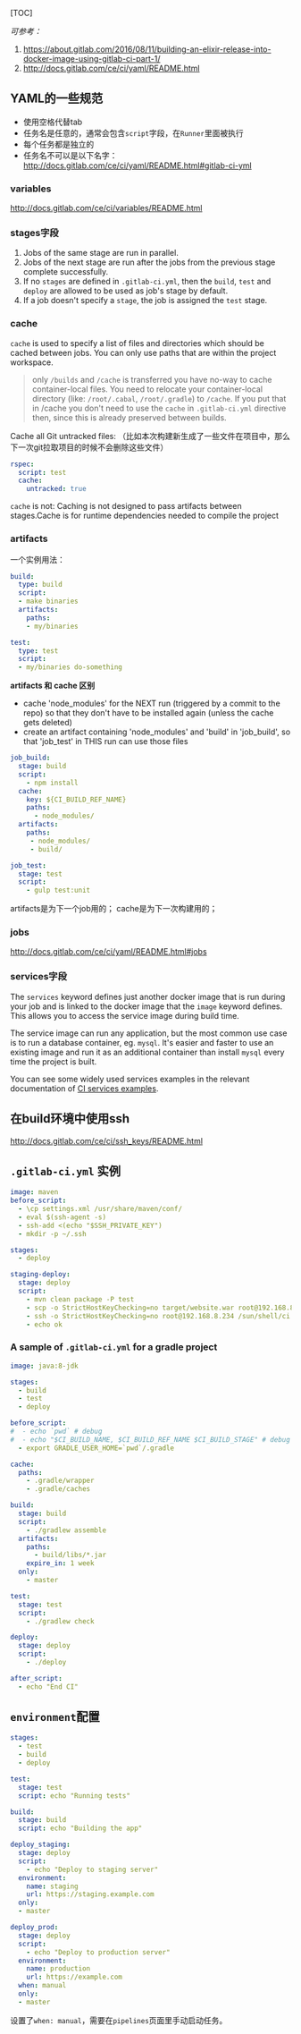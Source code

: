 [TOC]


*可参考：*

1. https://about.gitlab.com/2016/08/11/building-an-elixir-release-into-docker-image-using-gitlab-ci-part-1/
2. http://docs.gitlab.com/ce/ci/yaml/README.html



## YAML的一些规范

- 使用空格代替tab
- 任务名是任意的，通常会包含`script`字段，在`Runner`里面被执行
- 每个任务都是独立的
- 任务名不可以是以下名字：http://docs.gitlab.com/ce/ci/yaml/README.html#gitlab-ci-yml

### variables

http://docs.gitlab.com/ce/ci/variables/README.html

### stages字段

1. Jobs of the same stage are run in parallel.
2. Jobs of the next stage are run after the jobs from the previous stage complete successfully.
3. If no `stages` are defined in `.gitlab-ci.yml`, then the `build`, `test` and `deploy` are allowed to be used as job's stage by default.
4. If a job doesn't specify a `stage`, the job is assigned the `test` stage.


### cache

`cache` is used to specify a list of files and directories which should be
cached between jobs. You can only use paths that are within the project
workspace.

> only `/builds` and `/cache` is transferred you have no-way to cache container-local files.
You need to relocate your container-local directory (like: `/root/.cabal`, `/root/.gradle`) to `/cache`. If you put that in /cache you don't need to use the `cache` in `.gitlab-ci.yml` directive then, since this is already preserved between builds.


Cache all Git untracked files:
（比如本次构建新生成了一些文件在项目中，那么下一次git拉取项目的时候不会删除这些文件）

```yml
rspec:
  script: test
  cache:
    untracked: true
```




`cache` is not:
Caching is not designed to pass artifacts between stages.Cache is for runtime dependencies needed to compile the project


### artifacts


一个实例用法：

```yml
build:
  type: build
  script:
  - make binaries
  artifacts:
    paths:
    - my/binaries

test:
  type: test
  script:
  - my/binaries do-something
```

**artifacts 和 cache 区别**

- cache 'node_modules' for the NEXT run (triggered by a commit to the repo) so that they don't have to be installed again (unless the cache gets deleted)
- create an artifact containing 'node_modules' and 'build' in 'job_build', so that 'job_test' in THIS run can use those files

```yml
job_build:
  stage: build
  script:
    - npm install
  cache:
    key: ${CI_BUILD_REF_NAME}
    paths:
      - node_modules/
  artifacts:
    paths:
     - node_modules/
     - build/

job_test:
  stage: test
  script:
    - gulp test:unit
```

artifacts是为下一个job用的；
cache是为下一次构建用的；


### jobs

http://docs.gitlab.com/ce/ci/yaml/README.html#jobs

### services字段

The `services` keyword defines just another docker image that is run during your job and is linked to the docker image that the `image` keyword defines. This allows you to access the service image during build time.

The service image can run any application, but the most common use case is to run a database container, eg. `mysql`. It's easier and faster to use an existing image and run it as an additional container than install `mysql` every time the project is built.

You can see some widely used services examples in the relevant documentation of [CI services examples](http://docs.gitlab.com/ce/ci/services/README.html).


## 在build环境中使用ssh

http://docs.gitlab.com/ce/ci/ssh_keys/README.html

## `.gitlab-ci.yml` 实例

```yaml
image: maven
before_script:
  - \cp settings.xml /usr/share/maven/conf/
  - eval $(ssh-agent -s)
  - ssh-add <(echo "$SSH_PRIVATE_KEY")
  - mkdir -p ~/.ssh

stages:
  - deploy

staging-deploy:
  stage: deploy
  script:
    - mvn clean package -P test
    - scp -o StrictHostKeyChecking=no target/website.war root@192.168.8.234:/tmp
    - ssh -o StrictHostKeyChecking=no root@192.168.8.234 /sun/shell/ci.sh
    - echo ok
```

### A sample of `.gitlab-ci.yml` for a gradle project

```yaml
image: java:8-jdk

stages:
  - build
  - test
  - deploy

before_script:
#  - echo `pwd` # debug
#  - echo "$CI_BUILD_NAME, $CI_BUILD_REF_NAME $CI_BUILD_STAGE" # debug
  - export GRADLE_USER_HOME=`pwd`/.gradle

cache:
  paths:
    - .gradle/wrapper
    - .gradle/caches

build:
  stage: build
  script:
    - ./gradlew assemble
  artifacts:
    paths:
      - build/libs/*.jar
    expire_in: 1 week
  only:
    - master

test:
  stage: test
  script:
    - ./gradlew check

deploy:
  stage: deploy
  script:
    - ./deploy

after_script:
  - echo "End CI"
```

## `environment`配置


```yaml
stages:
  - test
  - build
  - deploy

test:
  stage: test
  script: echo "Running tests"

build:
  stage: build
  script: echo "Building the app"

deploy_staging:
  stage: deploy
  script:
    - echo "Deploy to staging server"
  environment:
    name: staging
    url: https://staging.example.com
  only:
  - master

deploy_prod:
  stage: deploy
  script:
    - echo "Deploy to production server"
  environment:
    name: production
    url: https://example.com
  when: manual
  only:
  - master
```

设置了`when: manual`，需要在`pipelines`页面里手动启动任务。


